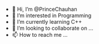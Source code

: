 - 👋 Hi, I’m @PrinceChauhan
- 👀 I’m interested in Programming
- 🌱 I’m currently learning C++ 
- 💞️ I’m looking to collaborate on ...
- 📫 How to reach me ...

<!---
PrinceChauhanhub/PrinceChauhanhub is a ✨ special ✨ repository because its `README.md` (this file) appears on your GitHub profile.
You can click the Preview link to take a look at your changes.
--->
